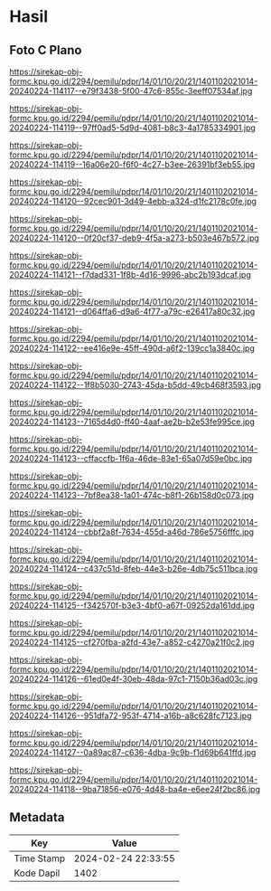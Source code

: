 # Hasil

## Foto C Plano

https://sirekap-obj-formc.kpu.go.id/2294/pemilu/pdpr/14/01/10/20/21/1401102021014-20240224-114117--e79f3438-5f00-47c6-855c-3eeff07534af.jpg

https://sirekap-obj-formc.kpu.go.id/2294/pemilu/pdpr/14/01/10/20/21/1401102021014-20240224-114119--97ff0ad5-5d9d-4081-b8c3-4a1785334901.jpg

https://sirekap-obj-formc.kpu.go.id/2294/pemilu/pdpr/14/01/10/20/21/1401102021014-20240224-114119--16a06e20-f6f0-4c27-b3ee-26391bf3eb55.jpg

https://sirekap-obj-formc.kpu.go.id/2294/pemilu/pdpr/14/01/10/20/21/1401102021014-20240224-114120--92cec901-3d49-4ebb-a324-d1fc2178c0fe.jpg

https://sirekap-obj-formc.kpu.go.id/2294/pemilu/pdpr/14/01/10/20/21/1401102021014-20240224-114120--0f20cf37-deb9-4f5a-a273-b503e467b572.jpg

https://sirekap-obj-formc.kpu.go.id/2294/pemilu/pdpr/14/01/10/20/21/1401102021014-20240224-114121--f7dad331-1f8b-4d16-9996-abc2b193dcaf.jpg

https://sirekap-obj-formc.kpu.go.id/2294/pemilu/pdpr/14/01/10/20/21/1401102021014-20240224-114121--d064ffa6-d9a6-4f77-a79c-e26417a80c32.jpg

https://sirekap-obj-formc.kpu.go.id/2294/pemilu/pdpr/14/01/10/20/21/1401102021014-20240224-114122--ee416e9e-45ff-490d-a6f2-139cc1a3840c.jpg

https://sirekap-obj-formc.kpu.go.id/2294/pemilu/pdpr/14/01/10/20/21/1401102021014-20240224-114122--1f8b5030-2743-45da-b5dd-49cb468f3593.jpg

https://sirekap-obj-formc.kpu.go.id/2294/pemilu/pdpr/14/01/10/20/21/1401102021014-20240224-114123--7165d4d0-ff40-4aaf-ae2b-b2e53fe995ce.jpg

https://sirekap-obj-formc.kpu.go.id/2294/pemilu/pdpr/14/01/10/20/21/1401102021014-20240224-114123--cffaccfb-1f6a-46de-83e1-65a07d59e0bc.jpg

https://sirekap-obj-formc.kpu.go.id/2294/pemilu/pdpr/14/01/10/20/21/1401102021014-20240224-114123--7bf8ea38-1a01-474c-b8f1-26b158d0c073.jpg

https://sirekap-obj-formc.kpu.go.id/2294/pemilu/pdpr/14/01/10/20/21/1401102021014-20240224-114124--cbbf2a8f-7634-455d-a46d-786e5756fffc.jpg

https://sirekap-obj-formc.kpu.go.id/2294/pemilu/pdpr/14/01/10/20/21/1401102021014-20240224-114124--c437c51d-8feb-44e3-b26e-4db75c511bca.jpg

https://sirekap-obj-formc.kpu.go.id/2294/pemilu/pdpr/14/01/10/20/21/1401102021014-20240224-114125--f342570f-b3e3-4bf0-a67f-09252da161dd.jpg

https://sirekap-obj-formc.kpu.go.id/2294/pemilu/pdpr/14/01/10/20/21/1401102021014-20240224-114125--cf270fba-a2fd-43e7-a852-c4270a21f0c2.jpg

https://sirekap-obj-formc.kpu.go.id/2294/pemilu/pdpr/14/01/10/20/21/1401102021014-20240224-114126--61ed0e4f-30eb-48da-97c1-7150b36ad03c.jpg

https://sirekap-obj-formc.kpu.go.id/2294/pemilu/pdpr/14/01/10/20/21/1401102021014-20240224-114126--951dfa72-953f-4714-a16b-a8c628fc7123.jpg

https://sirekap-obj-formc.kpu.go.id/2294/pemilu/pdpr/14/01/10/20/21/1401102021014-20240224-114127--0a89ac87-c636-4dba-9c9b-f1d69b641ffd.jpg

https://sirekap-obj-formc.kpu.go.id/2294/pemilu/pdpr/14/01/10/20/21/1401102021014-20240224-114118--9ba71856-e076-4d48-ba4e-e6ee24f2bc86.jpg


## Metadata

| Key        | Value               |
| ---------- | ------------------- |
| Time Stamp | 2024-02-24 22:33:55 |
| Kode Dapil | 1402                |



